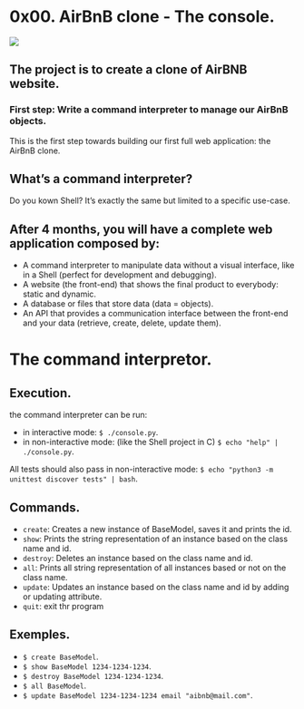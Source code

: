 # 0x00. AirBnB clone - The console.

<img src="https://holbertonintranet.s3.amazonaws.com/uploads/medias/2018/6/65f4a1dd9c51265f49d0.png?X-Amz-Algorithm=AWS4-HMAC-SHA256&X-Amz-Credential=AKIARDDGGGOU5BHMTQX4%2F20220301%2Fus-east-1%2Fs3%2Faws4_request&X-Amz-Date=20220301T090116Z&X-Amz-Expires=86400&X-Amz-SignedHeaders=host&X-Amz-Signature=725a3f3b103060f5c926540345bcde9afe5a24325b8426b620e0005802c7e7fa">

## The project is to create a clone of AirBNB website.

### First step: Write a command interpreter to manage our AirBnB objects.

This is the first step towards building our first full web application: the AirBnB clone.

## What’s a command interpreter?
Do you kown Shell? It’s exactly the same but limited to a specific use-case.

## After 4 months, you will have a complete web application composed by:

* A command interpreter to manipulate data without a visual interface, like in a Shell (perfect for development and debugging).
* A website (the front-end) that shows the final product to everybody: static and dynamic.
* A database or files that store data (data = objects).
* An API that provides a communication interface between the front-end and your data (retrieve, create, delete, update them).


# The command interpretor.

## Execution.

the command interpreter can be run:

* in interactive mode: `$ ./console.py`.
*  in non-interactive mode: (like the Shell project in C) `$ echo "help" | ./console.py`.

All tests should also pass in non-interactive mode: `$ echo "python3 -m unittest discover tests" | bash`.

## Commands.

* `create`: Creates a new instance of BaseModel, saves it and prints the id.
* `show`: Prints the string representation of an instance based on the class name and id.
* `destroy`: Deletes an instance based on the class name and id.
* `all`: Prints all string representation of all instances based or not on the class name.
* `update`: Updates an instance based on the class name and id by adding or updating attribute.
* `quit`: exit thr program

## Exemples.

* `$ create BaseModel`.
* `$ show BaseModel 1234-1234-1234`.
* `$ destroy BaseModel 1234-1234-1234`.
* `$ all BaseModel`.
* `$ update BaseModel 1234-1234-1234 email "aibnb@mail.com"`.